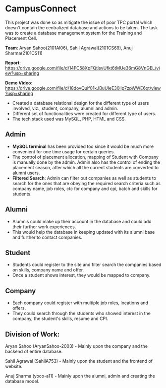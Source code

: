 # CampusConnect
This project was done so as mitigate the issue of poor TPC portal which doesn't contain the centralized database and actions to be taken.
The task was to create a database management system for the Training and Placement Cell.

**Team**: Aryan Sahoo(2101AI06), Sahil Agrawal(2101CS69), Anuj Sharma(2101CS11)

**Report**: https://drive.google.com/file/d/14FC58XpFQtlsvUfkt6tMUe36mG8VnGEL/view?usp=sharing 

**Demo Video**: https://drive.google.com/file/d/18dovQuif01kJBuUIeE30iIp7zpWWE6ot/view?usp=sharing 

* Created a database relational design for the different type of users involved, viz., student, company, alumni and admin.
* Different set of functionalities were created for different type of users.
* The tech stack used was MySQL, PHP, HTML and CSS.

## Admin
* **MySQL terminal** has been provided too since it would be much more convenient for one time usage for certain queries.
* The control of placement allocation, mapping of Student with Company is manually done by the admin. Admin also has the control of ending the placement season, after which all the current students are converted to alumni users.
* **Filtered Search**: Admin can filter out companies as well as students to search for the ones that are obeying the required search criteria such as company name, job roles, ctc for company and cpi, batch and skills for students.

## Alumni
* Alumnis could make up their account in the database and could add their further work experiences.
* This would help the database in keeping updated with its alumni base and further to contact companies.

## Student
* Students could register to the site and filter search the companies based on skills, company name and offer.
* Once a student shows interest, they would be mapped to company.

## Company
* Each company could register with multiple job roles, locations and offers.
* They could search through the students who showed interest in the company, the student's skills, resume and CPI.

## Division of Work:
Aryan Sahoo (AryanSahoo-2003) - Mainly upon the company and the backend of entire database.

Sahil Agrawal (SahilA753) - Mainly upon the student and the frontend of website.

Anuj Sharma (yoco-a11) - Mainly upon the alumni, admin and creating the database model.
